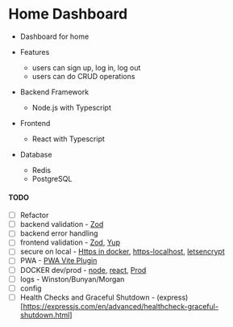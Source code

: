 # Home Dashboard

- Dashboard for home

- Features
	-	users can sign up, log in, log out
	-  users can do CRUD operations

-   Backend Framework
	-	Node.js with Typescript

-   Frontend
	-	React with Typescript
	
-   Database
	-	Redis
	- PostgreSQL

#### TODO

- [ ] Refactor
- [ ] backend validation - [Zod](https://www.npmjs.com/package/zod)
- [ ] backend error handling
- [ ] frontend validation - [Zod](https://www.npmjs.com/package/zod), [Yup](https://www.npmjs.com/package/yup)
- [ ] secure on local - [Https in docker](https://github.com/vishalraj82/https-in-docker), [https-localhost](https://github.com/daquinoaldo/https-localhost), [letsencrypt](https://letsencrypt.org/docs/certificates-for-localhost/)
- [ ] PWA - [PWA Vite Plugin](https://vite-pwa-org.netlify.app/)
- [ ] DOCKER dev/prod - [node](https://www.youtube.com/watch?v=gm_L69NHuHM), [react](https://www.youtube.com/watch?v=3xDAU5cvi5E), [Prod](https://www.youtube.com/watch?v=jotpVtFwYBk)
- [ ] logs - Winston/Bunyan/Morgan
- [ ] config
- [ ] Health Checks and Graceful Shutdown - (express)[https://expressjs.com/en/advanced/healthcheck-graceful-shutdown.html]